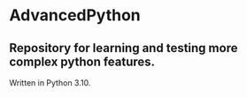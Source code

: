 # AdvancedPython
## Repository for learning and testing more complex python features.
Written in Python 3.10.
